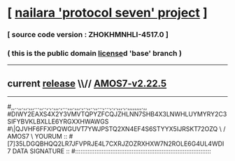 
# [ [nailara 'protocol seven' project](http://nailara.network/) ]

### [ source code version : ZHOKHMNHLI-4517.0 ]

### ( this is the public domain [license](../license)d 'base' branch )
---
## current [release](https://github.com/nailara-technologies/protocol-7/releases) \\\\// [AMOS7-v2.22.5](https://github.com/nailara-technologies/protocol-7/releases/tag/AMOS7-v2.22.5)
---

#,,..,,.,,.,,,...,,..,.,.,,,.,...,,,.,,,.,..,,..,,...,...,.,.,,,.,.,,,,,,,,.,,
#DIWY2EAXS4X2Y3VMVTQPYZFCQJZHLNN7SHB4X3LNWHLUYMYRY2C3SIFYBVKLBXLLE6YRGXXHWAWGS
#\\\|QJVHF6FFXIPQWGUVT7YWJPSTQ2XN4EF4S6STYYX5IJRSKT72OZQ \ / AMOS7 \ YOURUM ::
#\[7]35LDGQBHQQ2LR7JFVPRJE4L7CXRJZOZRXHXW7N2ROLE6G4UL4WDI 7  DATA SIGNATURE ::
#:::::::::::::::::::::::::::::::::::::::::::::::::::::::::::::::::::::::::::::
